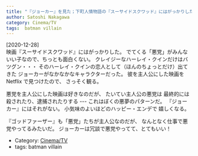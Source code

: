 ```yaml
---
title: "『ジョーカー』を見た；下町人情物語の『スーサイドスクワッド』にはがっかりしたが、『ジョーカー』はハッピーエンドでとても嬉しい！"
author: Satoshi Nakagawa
category: Cinema/TV
tags:  batman villain
---
```


[2020-12-28]  
 映画『スーサイドスクワッド』にはがっかりした。
でてくる「悪党」がみんないい子なので、ちっとも面白くない。
クレイジーなハーレイ・クインだけはバツグン・・・
そのハーレイ・クインの恋人として（ほんのちょっとだけ）出てきた
ジョーカーがなかなかなキャラクターだった。
彼を主人公にした映画を Netflix で見つけたので、
さっそく観る。

 悪党を主人公にした映画は好きなのだが、
たいてい主人公の悪党は
最終的には
殺されたり、逮捕されたりする ---
これはぼくの悪夢のパターンだ。
『ジョーカー』にはそれがない。
小気味のよいほどのハッピー・エンデで
嬉しくなる。

 『ゴッドファーザー』も「悪党」たちが主人公なのだが、
なんとなく仕事で悪党やってるみたいだ。
ジョーカーは冗談で悪党やってて、とてもいい！

- Category: [Cinema/TV](categories.html#Cinema/TV)
- tags:  batman villain
